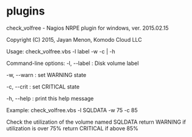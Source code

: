 # plugins

check_volfree - Nagios NRPE plugin for windows, ver. 2015.02.15

Copyright (C) 2015, Jayan Menon, Komodo Cloud LLC

Usage: check_volfree.vbs -l label -w <warn> -c <crit> | -h

Command-line options:
   -l, --label <label>  : Disk volume label
   
   -w, --warn <warn>    : set WARNING state
   
   -c, --crit <crit>    : set CRITICAL state
   
   -h, --help           : print this help message
   
   

Example:
   check_volfree.vbs -l SQLDATA -w 75 -c 85

   Check the utilization of the volume named SQLDATA
   return WARNING if utilization is over 75%
   return CRITICAL if above 85%
